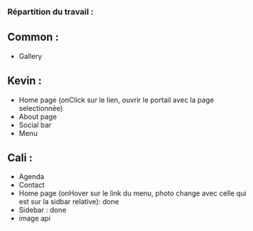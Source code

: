 ### Répartition du travail :

## Common :
- Gallery

## Kevin :
- Home page (onClick sur le lien, ouvrir le portail avec la page selectionnée)
- About page
- Social bar
- Menu 

## Cali :
- Agenda
- Contact
- Home page (onHover sur le link du menu, photo change avec celle qui est sur la sidbar relative): done
- Sidebar : done
- image api
